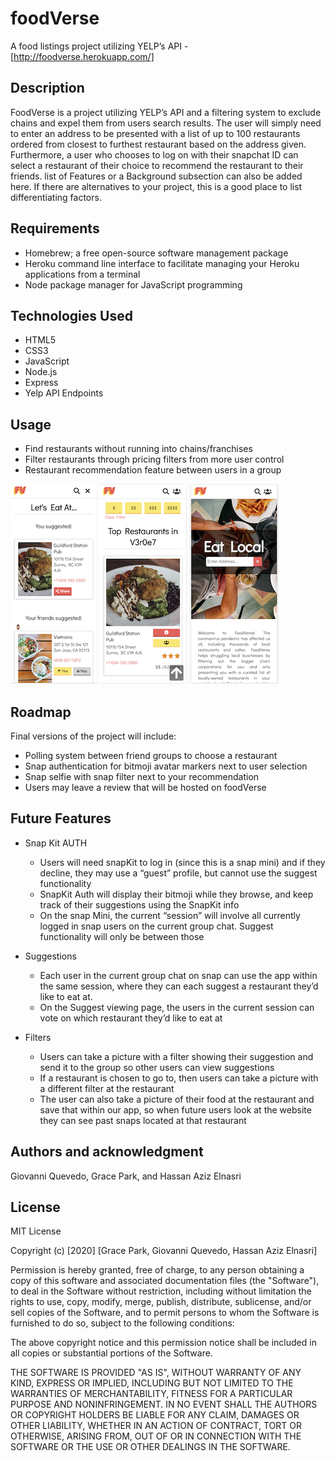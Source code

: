 # **foodVerse**

A food listings project utilizing YELP’s API - [http://foodverse.herokuapp.com/]

## **Description**
FoodVerse is a project utilizing YELP’s API and a filtering system to exclude chains and expel them from users search results. The user will simply need to enter an address to be presented with a list of up to 100 restaurants ordered from closest to furthest restaurant based on the address given. Furthermore, a user who chooses to log on with their snapchat ID can select a restaurant of their choice to recommend the restaurant to their friends. list of Features or a Background subsection can also be added here. If there are alternatives to your project, this is a good place to list differentiating factors.

  

## **Requirements**
* Homebrew; a free open-source software management package
* Heroku command line interface to facilitate managing your Heroku applications from a terminal
* Node package manager for JavaScript programming

## **Technologies Used**
* HTML5
* CSS3
* JavaScript
* Node.js
* Express
* Yelp API Endpoints

## **Usage**
* Find restaurants without running into chains/franchises
* Filter restaurants through pricing filters from more user control
* Restaurant recommendation feature between users in a group

![alt text](public/images/votingMobile.png)
 ![alt text 2](public/images/searchMobilepage.png)
  ![alt text 3](public/images/MobileLandingpage.png)


## **Roadmap**
Final versions of the project will include:
* Polling system between friend groups to choose a restaurant
* Snap authentication for bitmoji avatar markers next to user selection
* Snap selfie with snap filter next to your recommendation 
* Users may leave a review that will be hosted on foodVerse 

## **Future Features**
* Snap Kit AUTH
   
   * Users will need snapKit to log in (since this is a snap mini) and if they decline, they may use a “guest” profile, but cannot use the suggest functionality
   * SnapKit Auth will display their bitmoji while they browse, and keep track of their suggestions using the SnapKit info
   * On the snap Mini, the current “session” will involve all currently logged in snap users on the current group chat. Suggest functionality will only be between those 

* Suggestions

   * Each user in the current group chat on snap can use the app within the same session, where they can each suggest a restaurant they’d like to eat at.
   * On the Suggest viewing page, the users in the current session can vote on which restaurant they’d like to eat at

* Filters
   
   * Users can take a picture with a filter showing their suggestion and send it to the group so other users can view suggestions
   * If a restaurant is chosen to go to, then users can take a picture with a different filter at the restaurant
   * The user can also take a picture of their food at the restaurant and save that within our app, so when future users look at the website they can see past snaps located at that restaurant

## **Authors and acknowledgment**
Giovanni Quevedo, Grace Park, and Hassan Aziz Elnasri

## **License**
MIT License

Copyright (c) [2020] [Grace Park, Giovanni Quevedo, Hassan Aziz Elnasri]


Permission is hereby granted, free of charge, to any person obtaining a copy
of this software and associated documentation files (the "Software"), to deal
in the Software without restriction, including without limitation the rights
to use, copy, modify, merge, publish, distribute, sublicense, and/or sell
copies of the Software, and to permit persons to whom the Software is
furnished to do so, subject to the following conditions:


The above copyright notice and this permission notice shall be included in all
copies or substantial portions of the Software.


THE SOFTWARE IS PROVIDED "AS IS", WITHOUT WARRANTY OF ANY KIND, EXPRESS OR
IMPLIED, INCLUDING BUT NOT LIMITED TO THE WARRANTIES OF MERCHANTABILITY,
FITNESS FOR A PARTICULAR PURPOSE AND NONINFRINGEMENT. IN NO EVENT SHALL THE
AUTHORS OR COPYRIGHT HOLDERS BE LIABLE FOR ANY CLAIM, DAMAGES OR OTHER
LIABILITY, WHETHER IN AN ACTION OF CONTRACT, TORT OR OTHERWISE, ARISING FROM,
OUT OF OR IN CONNECTION WITH THE SOFTWARE OR THE USE OR OTHER DEALINGS IN THE
SOFTWARE.


